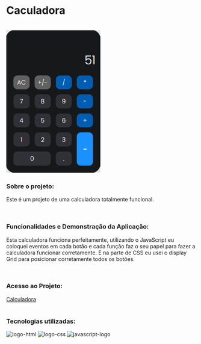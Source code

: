<h1>Caculadora</h1>
<br>
<img width="250px" src="https://github.com/Robx33/Calculadora/blob/master/assets/calculadora1.png?raw=true">

<h3>Sobre o projeto:</h3>
<p>Este é um projeto de uma calculadora totalmente funcional. </p>
<br>
<h3>Funcionalidades e Demonstração da Aplicação:</h3>
<p>Esta calculadora funciona perfeitamente, utilizando o JavaScript eu coloquei eventos em cada botão e cada função faz o seu papel para fazer a calculadora funcionar corretamente. E na parte de CSS eu usei o display Grid para posicionar corretamente todos os botões. </p>
<br>
<h3>Acesso ao Projeto:</h3>
<a href="https://robx33.github.io/Calculadora/">Calculadora</a>
<br>
<br>
<h3>Tecnologias utilizadas:</h3>
  <img src="https://img.shields.io/badge/HTML5-E34F26?style=for-the-badge&logo=html5&logoColor=white" alt="logo-html" />
  <img src="https://img.shields.io/badge/CSS3-1572B6?style=for-the-badge&logo=css3&logoColor=white" alt="logo-css" />
  <img src="https://img.shields.io/badge/JavaScript-323330?style=for-the-badge&logo=javascript&logoColor=F7DF1E" alt="javascript-logo" />
